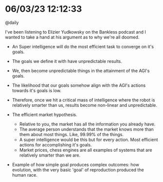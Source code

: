 # 06/03/23 12:12:33
@daily

I've been listening to Elizier Yudkowsky on the Bankless podcast and I wanted to take a hand at his argument as to why
we're all doomed.

* An Super intelligence will do the most efficient task to converge on it's goals.
* The goals we define it with have unpredictable results.
* We, then become unpredictable things in the attainment of the AGI's goals.
* The likelihood that our goals somehow align with the AGI's actions towards it's goals is low.
* Therefore, once we hit a critical mass of intelligence where the robot is relatively smarter than us, results become
  non-linear and unpredictable.

* The efficient market hypothesis. 
    * Relative to you, the market has all the information you already have.
    * The average person understands that the market knows more than them about most things. Like, 99.99% of the things.
    * A super intelligence would be this but for every action. Most efficient actions for accomplishing it's goals.
    * Market prices, chess engines are all examples of systems that are relatively smarter than we are.
* Example of how simple goal produces complex outcomes: how evolution, with the very basic 'goal' of reproduction
  produced the human race.
